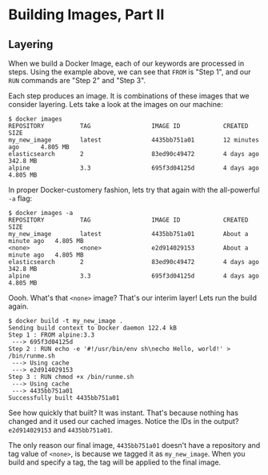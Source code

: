 # Building Images, Part II

## Layering

When we build a Docker Image, each of our keywords are processed in steps. Using the example above, we can see that `FROM` is "Step 1", and our `RUN` commands are "Step 2" and "Step 3".

Each step produces an image. It is combinations of these images that we consider layering. Lets take a look at the images on our machine:

```shell
$ docker images
REPOSITORY          TAG                 IMAGE ID            CREATED             SIZE
my_new_image        latest              4435bb751a01        12 minutes ago      4.805 MB
elasticsearch       2                   83ed90c49472        4 days ago          342.8 MB
alpine              3.3                 695f3d04125d        4 days ago          4.805 MB
```

In proper Docker-customery fashion, lets try that again with the all-powerful `-a` flag:

```shell
$ docker images -a
REPOSITORY          TAG                 IMAGE ID            CREATED              SIZE
my_new_image        latest              4435bb751a01        About a minute ago   4.805 MB
<none>              <none>              e2d914029153        About a minute ago   4.805 MB
elasticsearch       2                   83ed90c49472        4 days ago           342.8 MB
alpine              3.3                 695f3d04125d        4 days ago           4.805 MB
```

Oooh. What's  that `<none>` image? That's our interim layer! Lets run the build again.

```shell
$ docker build -t my_new_image .
Sending build context to Docker daemon 122.4 kB
Step 1 : FROM alpine:3.3
 ---> 695f3d04125d
Step 2 : RUN echo -e '#!/usr/bin/env sh\necho Hello, world!' > /bin/runme.sh
 ---> Using cache
 ---> e2d914029153
Step 3 : RUN chmod +x /bin/runme.sh
 ---> Using cache
 ---> 4435bb751a01
Successfully built 4435bb751a01
```

See how quickly that built? It was instant. That's because nothing has changed and it used our cached images. Notice the IDs in the output? `e2d914029153` and `4435bb751a01`. 

The only reason our final image, `4435bb751a01` doesn't have a repository and tag value of `<none>`, is because we tagged it as `my_new_image`. When you build and specify a tag, the tag will be applied to the final image.